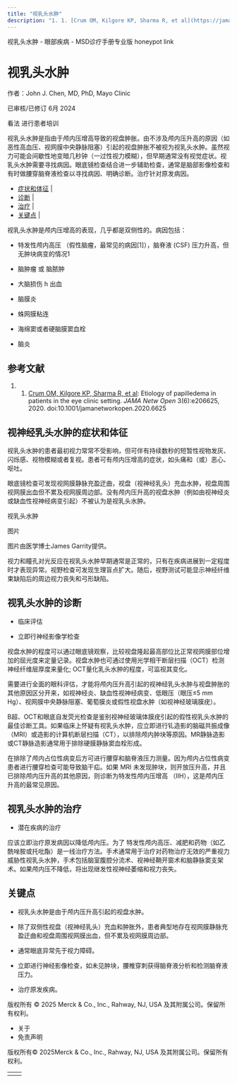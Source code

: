 ```yaml
---
title: "视乳头水肿"
description: "1. 1. [Crum OM, Kilgore KP, Sharma R, et al](https://jamanetwork.com/journals/jamanetworkopen/fullarticle/2766607): Etiology of papilledema in patients in the eye clinic setting. _JAMA Netw Open_ 3(6):e206625, 2020. doi:10.1001/jamanetworkopen.2020.6625"
---
```


﻿视乳头水肿 \- 眼部疾病 \- MSD诊疗手册专业版 honeypot link

# 视乳头水肿

作者：John J. Chen, MD, PhD, Mayo Clinic

已审核/已修订 6月 2024

看法 进行患者培训

视乳头水肿是指由于颅内压增高导致的视盘肿胀。由不涉及颅内压升高的原因（如恶性高血压、视网膜中央静脉阻塞）引起的视盘肿胀不被视为视乳头水肿。虽然视力可能会间歇性地变暗几秒钟（一过性视力模糊），但早期通常没有视觉症状。视乳头水肿需要寻找病因。眼底镜检查结合进一步辅助检查，通常是脑部影像检查和有时做腰穿脑脊液检查以寻找病因、明确诊断。治疗针对原发病因。

- [症状和体征](#症状和体征_v957860_zh) \|
- [诊断](#诊断_v957866_zh) \|
- [治疗](#治疗_v957876_zh) \|
- [关键点](#关键点_v6632774_zh) \|

视乳头水肿是颅内压增高的表现，几乎都是双侧性的。病因包括：

- 特发性颅内高压 （假性脑瘤，最常见的病因\[1\]），脑脊液 (CSF) 压力升高，但无肿块病变的情况1

- 脑肿瘤 或 脑脓肿

- 大脑损伤 h 出血

- 脑膜炎

- 蛛网膜粘连

- 海绵窦或者硬脑膜窦血栓

- 脑炎


## 参考文献

1. 1. [Crum OM, Kilgore KP, Sharma R, et al](https://jamanetwork.com/journals/jamanetworkopen/fullarticle/2766607): Etiology of papilledema in patients in the eye clinic setting. _JAMA Netw Open_ 3(6):e206625, 2020. doi:10.1001/jamanetworkopen.2020.6625


## 视神经乳头水肿的症状和体征

视乳头水肿的患者最初视力常常不受影响，但可伴有持续数秒的短暂性视物发灰、闪烁感、视物模糊或者复视。患者可有颅内压增高的症状，如头痛和（或）恶心、呕吐。

眼底镜检查可发现视网膜静脉充盈迂曲，视盘（视神经乳头）充血水肿，视盘周围视网膜出血但不累及视网膜周边部。没有颅内压升高的视盘水肿（例如由视神经炎或缺血性视神经病变引起）不被认为是视乳头水肿。

视乳头水肿



图片

图片由医学博士James Garrity提供。

视力和瞳孔对光反应在视乳头水肿早期通常是正常的，只有在疾病进展到一定程度时才表现异常。视野检查可发现生理盲点扩大。随后，视野测试可能显示神经纤维束缺陷后的周边视力丧失和弓形缺陷。

## 视乳头水肿的诊断

- 临床评估

- 立即行神经影像学检查


视盘水肿的程度可以通过眼底镜观察，比较视盘隆起最高部位比正常视网膜部位增加的屈光度来定量记录。视盘水肿也可通过使用光学相干断层扫描（OCT）检测神经纤维层厚度来量化; OCT量化乳头水肿的程度，可监视其变化。

需要进行全面的眼科评估，才能将颅内压升高引起的视神经乳头水肿与视盘肿胀的其他原因区分开来，如视神经炎、缺血性视神经病变、低眼压（眼压≤5 mm Hg）、视网膜中央静脉阻塞、葡萄膜炎或假性视盘水肿（如视神经玻璃膜疣）。

B超、OCT和眼底自发荧光检查是鉴别视神经玻璃体膜疣引起的假性视乳头水肿的最佳诊断工具。如果临床上怀疑有视乳头水肿，应立即进行钆造影的脑磁共振成像（MRI）或造影的计算机断层扫描（CT），以排除颅内肿块等原因。MR静脉造影或CT静脉造影通常用于排除硬膜静脉窦血栓形成。

在排除了颅内占位性病变后方可进行腰穿和脑脊液压力测量。因为颅内占位性病变患者进行腰穿检查可能导致脑干疝。如果 MRI 未发现肿块，则开放压升高，并且已排除颅内压升高的其他原因，则诊断为特发性颅内压增高 （IIH），这是颅内压升高的最常见原因。

## 视乳头水肿的治疗

- 潜在疾病的治疗


应该立即治疗原发病因以降低颅内压。为了 特发性颅内高压、减肥和药物（如乙酰唑胺或托吡酯）是一线治疗方法。手术通常用于治疗对药物治疗无效的严重视力威胁性视乳头水肿，手术包括脑室腹腔分流术、视神经鞘开窗术和脑静脉窦支架术。如果颅内压不降低，将出现继发性视神经萎缩和视力丧失。

## 关键点

- 视乳头水肿是由于颅内压升高引起的视盘水肿。

- 除了双侧性视盘（视神经乳头）充血和肿胀外，患者典型地存在视网膜静脉充盈迂曲和视盘周围视网膜出血，但不累及视网膜周边部。

- 通常眼底异常先于视力障碍。

- 立即进行神经影像检查，如未见肿块，腰椎穿刺获得脑脊液分析和检测脑脊液压力。

- 治疗原发疾病。




版权所有 © 2025
Merck & Co., Inc., Rahway, NJ, USA 及其附属公司。保留所有权利。

- 关于
- 免责声明

版权所有© 2025Merck & Co., Inc., Rahway, NJ, USA 及其附属公司。保留所有权利。

|     |     |
| --- | --- |
|  |  |
